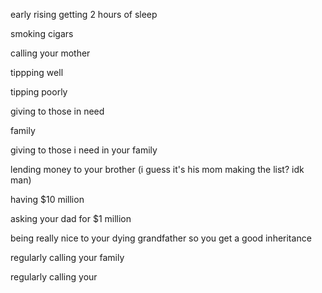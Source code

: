 early rising
getting 2 hours of sleep

smoking cigars

calling your mother

tippping well

tipping poorly

giving to those in need

family

giving to those i need in your family

lending money to your brother
(i guess it's his mom making the list? idk man)

having $10 million

asking your dad for $1 million

being really nice to your dying grandfather so you get a good inheritance

regularly calling your family

regularly calling your 

